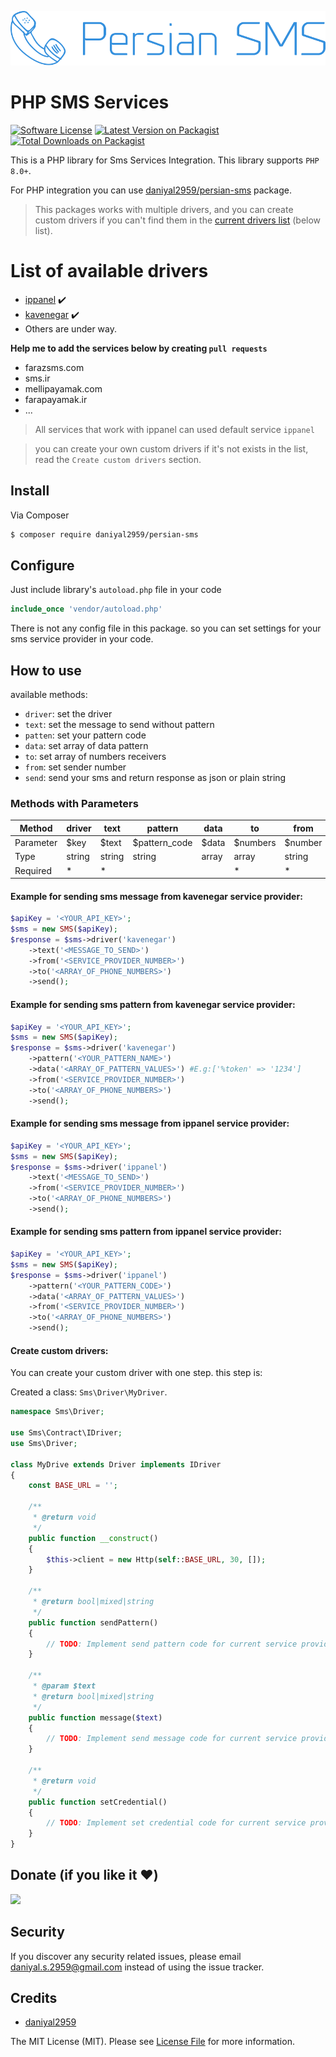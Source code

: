 ![alt text](resources/images/logo.svg)

# PHP SMS Services

[![Software License][ico-license]](LICENSE.md)
[![Latest Version on Packagist][ico-version]][link-packagist]
[![Total Downloads on Packagist][ico-download]][link-packagist]

This is a PHP library for Sms Services Integration. This library supports `PHP 8.0+`.


For PHP integration you can use [daniyal2959/persian-sms](https://github.com/daniyal2959/persian-sms) package.

> This packages works with multiple drivers, and you can create custom drivers if you can't find them in the [current drivers list](#list-of-available-drivers) (below list).

# List of available drivers
- [ippanel](https://ippanel.com/) :heavy_check_mark:
- [kavenegar](https://kavenegar.com/) :heavy_check_mark:
- Others are under way.

**Help me to add the services below by creating `pull requests`**

- farazsms.com
- sms.ir
- mellipayamak.com
- farapayamak.ir
- ...

> All services that work with ippanel can used default service `ippanel`

> you can create your own custom drivers if it's not  exists in the list, read the `Create custom drivers` section.

## Install

Via Composer

``` bash
$ composer require daniyal2959/persian-sms
```

## Configure

Just include library's `autoload.php` file in your code

```php
include_once 'vendor/autoload.php'
```

There is not any config file in this package. so you can set settings for your sms service provider in your code.

## How to use


available methods:
- `driver`: set the driver
- `text`: set the message to send without pattern
- `patten`: set your pattern code
- `data`: set array of data  pattern
- `to`: set array of numbers receivers
- `from`: set sender number
- `send`: send your sms and return response as json or plain string

### Methods with Parameters

| Method    | driver | text   | pattern       | data  | to       | from    | credential   | send   |
|-----------|--------|--------|---------------|-------|----------|---------|--------------|--------|
| Parameter | $key   | $text  | $pattern_code | $data | $numbers | $number | $credentials | $asJson |
| Type      | string | string | string        | array | array    | string  | array        | boolean |
| Required  | *      | *      |               |       | *        | *       | *            |        |

#### Example for sending sms message from kavenegar service provider:
```php
$apiKey = '<YOUR_API_KEY>';
$sms = new SMS($apiKey);
$response = $sms->driver('kavenegar')
    ->text('<MESSAGE_TO_SEND>')
    ->from('<SERVICE_PROVIDER_NUMBER>')
    ->to('<ARRAY_OF_PHONE_NUMBERS>')
    ->send();
```

#### Example for sending sms pattern from kavenegar service provider:
```php
$apiKey = '<YOUR_API_KEY>';
$sms = new SMS($apiKey);
$response = $sms->driver('kavenegar')
    ->pattern('<YOUR_PATTERN_NAME>')
    ->data('<ARRAY_OF_PATTERN_VALUES>') #E.g:['%token' => '1234']
    ->from('<SERVICE_PROVIDER_NUMBER>')
    ->to('<ARRAY_OF_PHONE_NUMBERS>')
    ->send();
```

#### Example for sending sms message from ippanel service provider:
```php
$apiKey = '<YOUR_API_KEY>';
$sms = new SMS($apiKey);
$response = $sms->driver('ippanel')
    ->text('<MESSAGE_TO_SEND>')
    ->from('<SERVICE_PROVIDER_NUMBER>')
    ->to('<ARRAY_OF_PHONE_NUMBERS>')
    ->send();
```

#### Example for sending sms pattern from ippanel service provider:
```php
$apiKey = '<YOUR_API_KEY>';
$sms = new SMS($apiKey);
$response = $sms->driver('ippanel')
    ->pattern('<YOUR_PATTERN_CODE>')
    ->data('<ARRAY_OF_PATTERN_VALUES>')
    ->from('<SERVICE_PROVIDER_NUMBER>')
    ->to('<ARRAY_OF_PHONE_NUMBERS>')
    ->send();
```

#### Create custom drivers:

You can create your custom driver with one step. this step is:

Created a class: `Sms\Driver\MyDriver`.

```php
namespace Sms\Driver;

use Sms\Contract\IDriver;
use Sms\Driver;

class MyDrive extends Driver implements IDriver
{
    const BASE_URL = '';
    
    /**
     * @return void
     */
    public function __construct()
    {
        $this->client = new Http(self::BASE_URL, 30, []);
    }
    
    /**
     * @return bool|mixed|string
     */
    public function sendPattern()
    {
        // TODO: Implement send pattern code for current service provider
    }

    /**
     * @param $text
     * @return bool|mixed|string
     */
    public function message($text)
    {
        // TODO: Implement send message code for current service provider
    }
    
    /**
     * @return void
     */
    public function setCredential()
    {
        // TODO: Implement set credential code for current service provider
    }
}
```

## Donate (if you like it ❤️)

<a href="https://www.coffeebede.com/daniyal_s"><img class="img-fluid" src="https://coffeebede.ir/DashboardTemplateV2/app-assets/images/banner/default-yellow.svg" /></a>

## Security

If you discover any security related issues, please email daniyal.s.2959@gmail.com instead of using the issue tracker.

## Credits

- [daniyal2959][link-author]

The MIT License (MIT). Please see [License File](LICENSE.md) for more information.

[ico-version]: https://img.shields.io/packagist/v/daniyal2959/persian-sms.svg?style=flat-square
[ico-download]: https://img.shields.io/packagist/dt/daniyal2959/persian-sms.svg?color=%23F18&style=flat-square
[ico-license]: https://img.shields.io/badge/license-MIT-brightgreen.svg?style=flat-square

[link-packagist]: https://packagist.org/packages/daniyal2959/persian-sms
[link-author]: https://github.com/daniyal2959